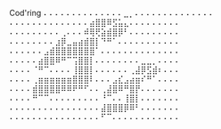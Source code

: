 Cod'ring
⠄⠄⠄⠄⠄⠄⠄⠄⠄⠄⠄⠄⠄⠄⣀⡀⠄⠄⠄⠄⠄⠄⠄⠄⠄⠄⠄⠄⠄⠄
⠄⠄⠄⠄⠄⠄⠄⠄⠄⠄⠄⠄⠄⠄⣴⣿⣿⠿⣫⣥⣄⠄⠄⠄⠄⠄⠄⠄⠄⠄
⠄⠄⠄⠄⠄⠄⠄⠄⠄⢀⠄⠄⠄⠾⢿⢟⣵⣾⣿⡿⠃⠄⠄⠄⠄⠄⠄⠄⠄⠄
⠄⠄⠄⠄⠄⠄⠄⠄⣰⡿⣀⣤⣴⣾⣿⡇⠙⠛⠁⠄⠄⠄⠄⠄⠄⠄⠄⠄⠄⠄
⠄⠄⠄⠄⠄⠄⣠⣾⣿⣿⣿⣿⣿⣿⣿⠁⠄⠄⠄⠄⠄⠄⠄⠄⠄⠄⠄⠄⠄⠄
⠄⠄⠄⠄⠄⣴⣿⣿⠿⠛⠉⢩⣿⣿⡇⠄⠄⠄⠄⠄⠄⠄⠄⣀⣀⡀⠄⠄⠄⠄
⠄⠄⠄⠄⠈⠛⠉⠄⠄⠄⠄⢸⣿⣿⡇⠄⠄⠄⠄⠄⠄⢀⣼⡿⣫⣾⠆⠄⠄⠄
⠄⠄⠄⠄⢀⣶⣶⣶⣶⣶⣶⣿⣿⣿⠇⠄⠄⠄⣠⣎⣠⣴⣶⠎⠛⠁⠄⠄⠄⠄
⠄⠄⠄⠄⣾⣿⣿⣿⣿⠿⠿⠟⠛⠋⠄⠄⢀⣼⣿⠿⠛⣿⡟⠄⠄⠄⠄⠄⠄⠄
⠄⠄⠄⠄⠛⠉⠉⠄⠄⠄⠄⠄⠄⠄⠄⠄⠘⠉⠄⠄⢸⣿⡇⠄⠄⠄⠄⠄⠄⠄
⠄⠄⠄⠄⠄⠄⠄⠄⠄⠄⠄⠄⠄⠄⠄⠄⣼⣿⣿⣿⡿⠿⠃⠄⠄⠄⠄⠄⠄⠄
⠄⠄⠄⠄⠄⠄⠄⠄⠄⠄⠄⠄⠄⠄⠄⠄⠋⠉⠄⠄⠄⠄⠄⠄⠄⠄⠄⠄⠄⠄
